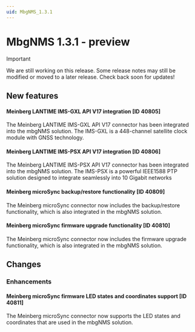 ```yaml
---
uid: MbgNMS_1.3.1
---
```


# MbgNMS 1.3.1 - preview

> [!IMPORTANT]
> We are still working on this release. Some release notes may still be modified or moved to a later release. Check back soon for updates!

## New features

#### Meinberg LANTIME IMS-GXL API V17 integration [ID 40805]

The Meinberg LANTIME IMS-GXL API V17 connector has been integrated into the mbgNMS solution. The IMS-GXL is a 448-channel satellite clock module with GNSS technology.

#### Meinberg LANTIME IMS-PSX API V17 integration [ID 40806]

The Meinberg LANTIME IMS-PSX API V17 connector has been integrated into the mbgNMS solution. The IMS-PSX is a powerful IEEE1588 PTP solution designed to integrate seamlessly into 10 Gigabit networks

#### Meinberg microSync backup/restore functionality [ID 40809]

​The Meinberg microSync connector now includes the backup/restore functionality, which is also integrated in the mbgNMS solution.

#### Meinberg microSync firmware upgrade functionality [ID 40810]

​The Meinberg microSync connector now includes the firmware upgrade functionality, which is also integrated in the mbgNMS solution.

## Changes

### Enhancements

#### Meinberg microSync firmware LED states and coordinates support [ID 40811]

​​The Meinberg microSync connector now supports the LED states and coordinates that are used in the mbgNMS solution.
